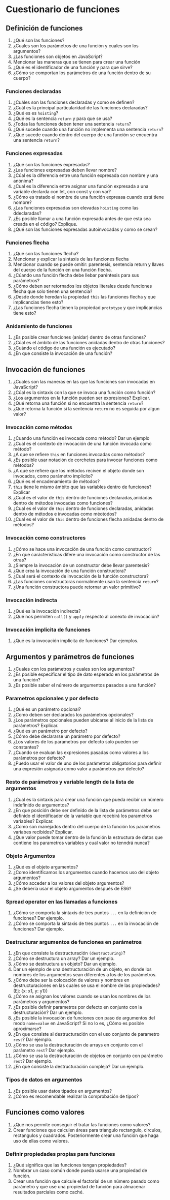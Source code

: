 # Cuestionario de funciones

## Definición de funciones

1. ¿Qué son las funciones?
2. ¿Cuales son los parámetros de una función y cuales son los argumentos?
3. ¿Las funciones son objetos en JavaScript?
4. Mencionar las maneras que se tienen para crear una función
5. ¿Qué es el identificador de una función y para que sirve?
6. ¿Cómo se comportan los parámetros de una función dentro de su cuerpo?

### Funciones declaradas

1. ¿Cuáles son las funciones declaradas y como se definen?
2. ¿Cuál es la principal particularidad de las funciones declaradas?
3. ¿Qué es es `hoisting`?
4. ¿Qué es la sentencia `return` y para que se usa?
5. ¿Todas las funciones deben tener una sentencia `return`?
6. ¿Qué sucede cuando una función no implementa una sentencia `return`?
7. ¿Qué sucede cuando dentro del cuerpo de una función se encuentra una sentencia `return`?

### Funciones expresadas

1. ¿Qué son las funciones expresadas?
2. ¿Las funciones expresadas deben llevar nombre?
3. ¿Cúal es la diferencia entre una función expresada con nombre y una anónima?
4. ¿Cual es la diferencia entre asignar una función expresada a una variable declarda con let, con const y con var?
5. ¿Cómo es tratado el nombre de una función expreasa cuando está tiene nombre?
6. ¿Las funciones expresadas son elevadas `hoisting` como las ddeclaradas?
7. ¿Es posible llamar a una función expresada antes de que esta sea creada en el código? Explique.
8. ¿Qué son las funciones expresadas autoinvocadas y como se crean?

### Funciones flecha

1. ¿Qué son las funciones flecha?
2. Mencionar y explicar la sintaxis de las funciones flecha
3. Mencionar cuando se puede omitir: parentesis, sentencia return y llaves del cuerpo de la función en una función flecha.
4. ¿Cúando una función flecha debe llebar paréntesis para sus parámetros?
5. ¿Cómo deben ser retornados los objetos literales desde funciones flecha que solo tienen una sentencia?
6. ¿Desde donde heredan la propiedad `this` las funciones flecha y que implicancias tiene esto?
7. ¿Las funciones flecha tienen la propiedad `prototype` y que implicancias tiene esto?

### Anidamiento de funciones

1. ¿Es posible crear funciones (anidar) dentro de otras funciones?
2. ¿Cúal es el ámbito de las funciones anidadas dentro de otras funciones?
3. ¿Cuándo el código de una función es ejecutado?
4. ¿En que consiste la invocación de una función?

## Invocación de funciones

1. ¿Cuales son las maneras en las que las funciones son invocadas en JavaScript?
2. ¿Cúal es la sintaxis con la que se invoca una función como función?
3. ¿Los argumentos en la función pueden ser expresiones? Explicar.
4. ¿Qué retorna una función si no encuentra la sentencia `return`?
5. ¿Qué retorna la función si la sentencia `return` no es seguida por algun valor?

### Invocación como métodos

1. ¿Cuando una función es invocada como método? Dar un ejemplo
2. ¿Cual es el contexto de invocación de una función invocada como método?
3. ¿A que se refiere `this` en funciones invocadas como métodos?
4. ¿Es posible usar notación de corchetes para invocar funciones como métodos?
5. ¿A que se refiere que los métodos reciven el objeto donde son invocados, como parámetro implicíto?
6. ¿Qué es el encadenamiento de métodos?
7. `this` tiene le mismo ámbito que las variables dentro de funciones? Explicar
8. ¿Cual es el valor de `this` dentro de funciones declaradas,anidadas dentro de métodos invocadas como funciones?
9. ¿Cual es el valor de `this` dentro de funciones declaradas, anidadas dentro de métodos e invocadas como méotodos?
10. ¿Cual es el valor de `this` dentro de funciones flecha anidadas dentro de métodos?

### Invocación como constructores

1. ¿Cómo se hace una invocación de una función como constructor?
2. ¿En que carácteristicas difere una invocación como constructor de las otras?
3. ¿Siempre la invocación de un constructor debe llevar parentesis?
4. ¿Qué crea la invocación de una función constructora?
5. ¿Cual será el contexto de invocación de la función constructora?
6. ¿Las funciones constructoras normalmente usan la sentencia `return`?
7. ¿Una función constructora puede retornar un valor primitivo?

### Invocación indirecta

1. ¿Qué es la invocación indirecta?
2. ¿Qué nos permiten `call()` y `apply` respecto al conexto de invocación?

### Invocación implicita de funciones

1. ¿Qué es la invocación implícita de funciones? Dar ejemplos.

## Argumentos y parámetros de funciones

1. ¿Cuales con los parámetros y cuales son los argumentos?
2. ¿Es posible especificar el tipo de dato esperado en los parámetros de una función?
3. ¿Es posible saber el número de argumentos pasados a una función?

### Parametros opcionales y por defecto

1. ¿Qué es un parámetro opcional?
2. ¿Como deben ser declarados los parámetros opcionales?
3. ¿Los parámetros opcionales pueden ubicarse al inicio de la lista de parámetros? Explicar.
4. ¿Qué es un parámetro por defecto?
5. ¿Cómo debe declararse un parámetro por defecto?
6. ¿Los valores de los parametros por defecto solo pueden ser constantes?
7. ¿Cuando se evaluan las expresiones pasadas como valores a los parámetros por defecto?
8. ¿Puedo usar el valor de uno de los parámetros obligatorios para definir una expresión asignada como valor a parámetros por defecto?

### Resto de parámetros y variable length de la lista de argumentos

1. ¿Cual es la sintaxis para crear una función que pueda recibir un número indefinido de argumentos?
2. ¿En que posición debe ser definido de la lista de parámetros debe ser definido el identificador de la variable que recebirá los parametros variables? Explicar.
3. ¿Como son manejados dentro del cuerpo de la función los parametros variabes recibidos? Explicar.
4. ¿Que valor puede tomar dentro de la función la estructura de datos que contiene los parametros variables y cual valor no tenndrá nunca?

### Objeto Argumentos

1. ¿Qué es el objeto argumentos?
2. ¿Como identificamos los argumentos cuando hacemos uso del objeto argumentos?
3. ¿Cómo acceder a los valores del objeto argumentos?
4. ¿Se debería usar el objeto argumentos después de ES6?

### Spread operator en las llamadas a funciones

1. ¿Cómo se comporta la sintaxis de tres puntos `...` en la definición de funciones? Dar ejemplo.
2. ¿Cómo se comporta la sintaxis de tres puntos `...` en la invocación de funciones? Dar ejemplo.

### Destructurar argumentos de funciones en parámetros

1. ¿En que consiste la destructuración `(destructuring)`?
2. ¿Cómo se destructura un array? Dar un ejemplo.
3. ¿Cómo se destructura un objeto? Dar un ejemplo.
4. Dar un ejemplo de una destructuración de un objeto, en donde los nombres de los argumentos sean diferentes a los de los parámetros.
5. ¿Cómo debe ser la colocación de valores y nombres en destructuraciones en las cuales se usa el nombre de las propiedades? (Ej: {x: x1, y: y1})
6. ¿Cómo se asignan los valores cuando se usan los nombres de los parámetros y argumentos?
7. ¿Es posible definir parametros por defecto en conjunto con la destructuración? Dar un ejemplo.
8. ¿Es posible la invocación de funciones con paso de argumentos del modo `name=value` en JavaScript? Si no lo es, ¿Cómo es posible aproximarse?
9. ¿En que consiste al destructuración con el uso conjunto de parametro `rest`? Dar ejemplo.
10. ¿Cómo se usa la destructuración de arrays en conjunto con el parámetro `rest`? Dar ejemplo.
11. ¿Cómo se usa la destructuración de objetos en conjunto con parámetro `rest`? Dar ejemplo.
12. ¿En que consiste la destructuración compleja? Dar un ejemplo.

### Tipos de datos en argumentos

1. ¿Es posible usar datos tipados en argumentos?
2. ¿Cómo es recomendable realizar la comprobación de tipos?

## Funciones como valores

1. ¿Qué nos permite conseguir el tratar las funciones como valores?
2. Crear funciones que calculen áreas para triangulo rectangulo, circulos, rectangulos y cuadrados. Posteriormente crear una función que haga uso de ellas como valores.

### Definir propiedades propias para funciones

1. ¿Qué significa que las funciones tengan propiedades?
2. Nombrar un caso común donde pueda usarse una propiedad de función.
3. Crear una función que calcule el factorial de un número pasado como parámetro y que use una propiedad de función para almacenar resultados parciales como caché.
